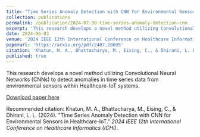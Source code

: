 ```yaml
---
title: "Time Series Anomaly Detection with CNN for Environmental Sensors in Healthcare-IoT"
collection: publications
permalink: /publication/2024-07-30-time-series-anomaly-detection-cnn
excerpt: 'This research develops a novel method utilizing Convolutional Neural Networks (CNNs) to detect anomalies in time series data from environmental sensors within Healthcare-IoT systems.'
date: 2024-06-03
venue: '2024 IEEE 12th International Conference on Healthcare Informatics (ICHI), USA'
paperurl: 'https://arxiv.org/pdf/2407.20695'
citation: 'Khatun, M. A., Bhattacharya, M., Eising, C., & Dhirani, L. L. (2024). "Time Series Anomaly Detection with CNN for Environmental Sensors in Healthcare-IoT." <i>2024 IEEE 12th International Conference on Healthcare Informatics (ICHI)</i>.'
published: true
---
```

This research develops a novel method utilizing Convolutional Neural Networks (CNNs) to detect anomalies in time series data from environmental sensors within Healthcare-IoT systems.

[Download paper here](https://arxiv.org/pdf/2407.20695)

Recommended citation: Khatun, M. A., Bhattacharya, M., Eising, C., & Dhirani, L. L. (2024). "Time Series Anomaly Detection with CNN for Environmental Sensors in Healthcare-IoT." *2024 IEEE 12th International Conference on Healthcare Informatics (ICHI)*.
